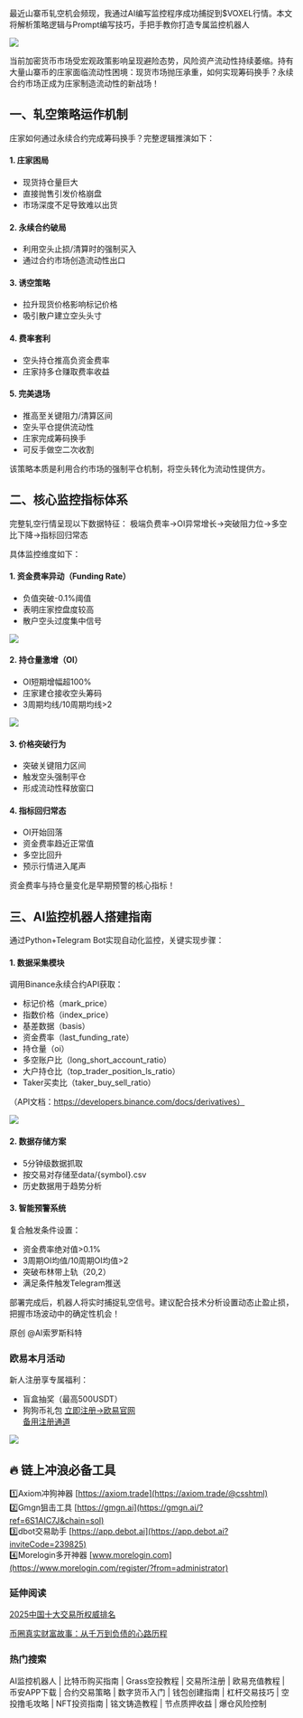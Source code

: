 最近山寨币轧空机会频现，我通过AI编写监控程序成功捕捉到$VOXEL行情。本文将解析策略逻辑与Prompt编写技巧，手把手教你打造专属监控机器人

[![](https://307e939.webp.li/20250420182344907.png)](https://btc8848.com/top-10-exchanges)

当前加密货币市场受宏观政策影响呈现避险态势，风险资产流动性持续萎缩。持有大量山寨币的庄家面临流动性困境：现货市场抛压承重，如何实现筹码换手？永续合约市场正成为庄家制造流动性的新战场！

## 一、轧空策略运作机制
庄家如何通过永续合约完成筹码换手？完整逻辑推演如下：

#### 1. 庄家困局
- 现货持仓量巨大
- 直接抛售引发价格崩盘
- 市场深度不足导致难以出货

#### 2. 永续合约破局
- 利用空头止损/清算时的强制买入
- 通过合约市场创造流动性出口

#### 3. 诱空策略
- 拉升现货价格影响标记价格
- 吸引散户建立空头头寸

#### 4. 费率套利
- 空头持仓推高负资金费率
- 庄家持多仓赚取费率收益

#### 5. 完美退场
- 推高至关键阻力/清算区间
- 空头平仓提供流动性
- 庄家完成筹码换手
- 可反手做空二次收割

该策略本质是利用合约市场的强制平仓机制，将空头转化为流动性提供方。

## 二、核心监控指标体系
完整轧空行情呈现以下数据特征：
极端负费率→OI异常增长→突破阻力位→多空比下降→指标回归常态

具体监控维度如下：
#### 1. 资金费率异动（Funding Rate）
- 负值突破-0.1%阈值
- 表明庄家控盘度较高
- 散户空头过度集中信号

[![](https://307e939.webp.li/20250420182523801.png)](https://btc8848.com/top-10-exchanges)

#### 2. 持仓量激增（OI）
- OI短期增幅超100%
- 庄家建仓接收空头筹码
- 3周期均线/10周期均线>2

[![](https://307e939.webp.li/20250420182600965.png)](https://btc8848.com/top-10-exchanges)

#### 3. 价格突破行为
- 突破关键阻力区间
- 触发空头强制平仓
- 形成流动性释放窗口

#### 4. 指标回归常态
- OI开始回落
- 资金费率趋近正常值
- 多空比回升
- 预示行情进入尾声

资金费率与持仓量变化是早期预警的核心指标！

## 三、AI监控机器人搭建指南
通过Python+Telegram Bot实现自动化监控，关键实现步骤：

#### 1. 数据采集模块
调用Binance永续合约API获取：
- 标记价格（mark_price）
- 指数价格（index_price）
- 基差数据（basis）
- 资金费率（last_funding_rate）
- 持仓量（oi）
- 多空账户比（long_short_account_ratio）
- 大户持仓比（top_trader_position_ls_ratio）
- Taker买卖比（taker_buy_sell_ratio）

（API文档：https://developers.binance.com/docs/derivatives）

[![](https://307e939.webp.li/20250420182703452.png)](https://btc8848.com/top-10-exchanges)

#### 2. 数据存储方案
- 5分钟级数据抓取
- 按交易对存储至data/{symbol}.csv
- 历史数据用于趋势分析

#### 3. 智能预警系统
复合触发条件设置：
- 资金费率绝对值>0.1%
- 3周期OI均值/10周期OI均值>2
- 突破布林带上轨（20,2）
- 满足条件触发Telegram推送

部署完成后，机器人将实时捕捉轧空信号。建议配合技术分析设置动态止盈止损，把握市场波动中的确定性机会！


原创 @AI索罗斯科特


### 欧易本月活动
新人注册享专属福利：
- 盲盒抽奖（最高500USDT）
- 狗狗币礼包
[立即注册→欧易官网](https://www.okx.com/zh-hans/join/74873351)  
[备用注册通道](https://www.chouyi.world/zh-hans/join/18639032)

[![](https://fe095ec.webp.li/top-10-exchanges-001.jpg)](https://www.chouyi.world/zh-hans/join/18639032)



## 🔥 链上冲浪必备工具
1️⃣Axiom冲狗神器 [https://axiom.trade](https://axiom.trade/@csshtml)  
2️⃣Gmgn狙击工具 [https://gmgn.ai](https://gmgn.ai/?ref=6S1AIC7J&chain=sol)  
3️⃣dbot交易助手 [https://app.debot.ai](https://app.debot.ai?inviteCode=239825)  
4️⃣Morelogin多开神器 [www.morelogin.com](https://www.morelogin.com/register/?from=administrator)  


### 延伸阅读
[2025中国十大交易所权威排名](https://btc8848.com/top-10-exchanges/)

[币圈真实财富故事：从千万到负债的心路历程](https://heiyetouzi.xyz/biquanstory001/)


### 热门搜索
AI监控机器人 | 比特币购买指南 | Grass空投教程 | 交易所注册 | 欧易充值教程 | 币安APP下载 | 合约交易策略 | 数字货币入门 | 钱包创建指南 | 杠杆交易技巧 | 空投撸毛攻略 | NFT投资指南 | 铭文铸造教程 | 节点质押收益 | 爆仓风险控制
